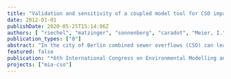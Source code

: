 ```yaml
---
title: "Validation and sensitivity of a coupled model tool for CSO impact assessment in Berlin, Germany."
date: 2012-01-01
publishDate: 2020-05-25T15:14:06Z
authors: [ "riechel", "matzinger", "sonnenberg", "caradot", "Meier, I.", "Heinzmann, B.", "rouault" ]
publication_types: ["0"]
abstract: "In the city of Berlin combined sewer overflows (CSO) can lead to severe depressions in dissolved oxygen (DO) of receiving urban rivers and hence to acute stress for the local fish fauna. To quantify CSO impacts and optimize sewer management strategies, a model-based planning instrument has been developed. It couples the urban drainage model InfoWorks CS which simulates hydraulics and pollutant transport in the sewer with the river water quality model QSim which simulates hydraulics, mass transport and various biogeochemical processes in the receiving water body. To identify simulated CSO impacts, concentration-durationfrequency-thresholds for DO are applied to river model results via an impact assessment tool. Two kinds of impacts are distinguished: i) suboptimal conditions and ii) critical conditions for which acute fish kills are possible. In the case of Berlin, suboptimal conditions are observed on up to 92 days per year, predominantly during periods of low discharge and high temperatures whereas critical conditions only occur after CSO. For model calibration and validation, continuous measurements in both river and sewer are used. First simulations show good accordance between simulated and measured DO concentration in the river with Nash-Sutcliffe efficiencies between 0.70 and 0.79 for an eight-month time period at three different river monitoring points. However, to assure satisfactory model performance for adverse DO conditions in particular, impact assessment results for measured and simulated data are compared. Regarding suboptimal DO conditions simulated and measured data show good agreement. Nevertheless model representation for critical conditions is poor for some river sections and requires further improvement for CSO conditions. The results underline the importance of combining different validation approaches when dealing with complex systems."
featured: false
publication: "*6th International Congress on Environmental Modelling and Software (iEMSs)*"
projects: ["mia-cso"]
---
```


